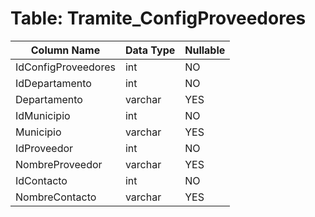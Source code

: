 # Table: Tramite_ConfigProveedores

| Column Name | Data Type | Nullable |
|-------------|-----------|----------|
| IdConfigProveedores | int | NO |
| IdDepartamento | int | NO |
| Departamento | varchar | YES |
| IdMunicipio | int | NO |
| Municipio | varchar | YES |
| IdProveedor | int | NO |
| NombreProveedor | varchar | YES |
| IdContacto | int | NO |
| NombreContacto | varchar | YES |
